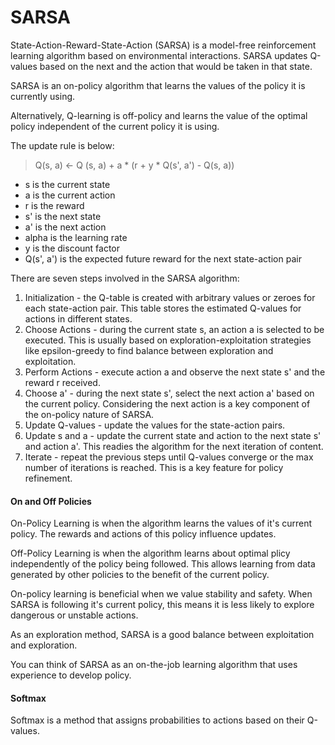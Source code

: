 # SARSA

State-Action-Reward-State-Action (SARSA) is a model-free reinforcement learning algorithm based on environmental interactions. SARSA updates Q-values based on the next and the action that would be taken in that state.

SARSA is an on-policy algorithm that learns the values of the policy it is currently using. 

Alternatively, Q-learning is off-policy and learns the value of the optimal policy independent of the current policy it is using.

The update rule is below:

>Q(s, a) <- Q (s, a) + a \* (r + y \* Q(s', a') - Q(s, a))

- s is the current state
- a is the current action
- r is the reward
- s' is the next state
- a' is the next action
- alpha is the learning rate
- y is the discount factor
- Q(s', a') is the expected future reward for the next state-action pair

There are seven steps involved in the SARSA algorithm:

1. Initialization - the Q-table is created with arbitrary values or zeroes for each state-action pair. This table stores the estimated Q-values for actions in different states.
2. Choose Actions - during the current state s, an action a is selected to be executed. This is usually based on exploration-exploitation strategies like epsilon-greedy to find balance between exploration and exploitation.
3. Perform Actions - execute action a and observe the next state s' and the reward r received. 
4. Choose a' - during the next state s', select the next action a' based on the current policy. Considering the next action is a key component of the on-policy nature of SARSA.
5. Update Q-values - update the values for the state-action pairs.
6. Update s and a - update the current state and action to the next state s' and action a'. This readies the algorithm for the next iteration of content.
7. Iterate - repeat the previous steps until Q-values converge or the max number of iterations is reached. This is a key feature for policy refinement.

#### On and Off Policies

On-Policy Learning is when the algorithm learns the values of it's current policy. The rewards and actions of this policy influence updates.

Off-Policy Learning is when the algorithm learns about optimal plicy independently of the policy being followed. This allows learning from data generated by other policies to the benefit of the current policy.

On-policy learning is beneficial when we value stability and safety. When SARSA is following it's current policy, this means it is less likely to explore dangerous or unstable actions.

As an exploration method, SARSA is a good balance between exploitation and exploration.

You can think of SARSA as an on-the-job learning algorithm that uses experience to develop policy.

#### Softmax

Softmax is a method that assigns probabilities to actions based on their Q-values. 